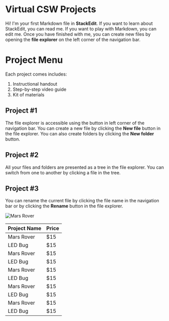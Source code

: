 ﻿# Virtual CSW Projects

Hi! I'm your first Markdown file in **StackEdit**. If you want to learn about StackEdit, you can read me. If you want to play with Markdown, you can edit me. Once you have finished with me, you can create new files by opening the **file explorer** on the left corner of the navigation bar.


# Project Menu

Each project comes includes:

 1. Instructional handout
 2. Step-by-step video guide
 3. Kit of materials

## Project #1

The file explorer is accessible using the button in left corner of the navigation bar. You can create a new file by clicking the **New file** button in the file explorer. You can also create folders by clicking the **New folder** button.

## Project #2

All your files and folders are presented as a tree in the file explorer. You can switch from one to another by clicking a file in the tree.

## Project #3

You can rename the current file by clicking the file name in the navigation bar or by clicking the **Rename** button in the file explorer.

![Mars Rover](https://i.imgur.com/KxeVdOr.jpg)

| Project Name |Price |					
|--|--|
| Mars Rover | $15 |
| LED Bug | $15 |
| Mars Rover | $15 |
| LED Bug | $15 |
| Mars Rover | $15 |
| LED Bug | $15 |
| Mars Rover | $15 |
| LED Bug | $15 |
| Mars Rover | $15 |
| LED Bug | $15 |




